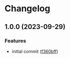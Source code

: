 # Changelog

## 1.0.0 (2023-09-29)


### Features

* initial commit ([f360bff](https://github.com/willothy/wrangler.nvim/commit/f360bff602d052ac52936adcf40bb5afba06c97f))
